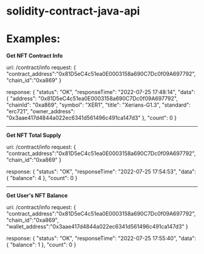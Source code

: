 # solidity-contract-java-api


# Examples: 

<b>Get NFT Contract Info</b>

uri: /contract/info
request:
{
    "contract_address":"0x81D5eC4c51ea0E0003158a690C7Dc0f09A697792",
    "chain_id":"0xa869"
}

response:
{
    "status": "OK",
    "responseTime": "2022-07-25 17:48:14",
    "data": {
        "address": "0x81D5eC4c51ea0E0003158a690C7Dc0f09A697792",
        "chainId": "0xa869",
        "symbol": "XER1",
        "title": "Xerians-G1.3",
        "standard": "erc721",
        "owner_address": "0x3aae417d4844a022ec6341d561496c491ca147d3"
    },
    "count": 0
}

<hr>

<b>Get NFT Total Supply</b>

uri: /contract/info
request:
{
    "contract_address":"0x81D5eC4c51ea0E0003158a690C7Dc0f09A697792",
    "chain_id":"0xa869"
}

response:
{
    "status": "OK",
    "responseTime": "2022-07-25 17:54:53",
    "data": {
        "balance": 4
    },
    "count": 0
}

<hr>

<b>Get User's NFT Balance</b>

uri: /contract/info
request:
{
    "contract_address":"0x81D5eC4c51ea0E0003158a690C7Dc0f09A697792",
    "chain_id":"0xa869",
    "wallet_address":"0x3aae417d4844a022ec6341d561496c491ca147d3"
}

response:
{
    "status": "OK",
    "responseTime": "2022-07-25 17:55:40",
    "data": {
        "balance": 1
    },
    "count": 0
}
